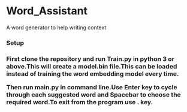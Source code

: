 # Word_Assistant
A word generator to help writing context

<h3>Setup<h3>
  First clone the repository and run Train.py in python 3 or above.This will create a model.bin file.This can be loaded instead of training the word embedding model every time.
  
  Then run main.py in command line.Use Enter key to cycle through each suggested word and Spacebar to choose the required word.To exit from the program use . <period> key.
  
